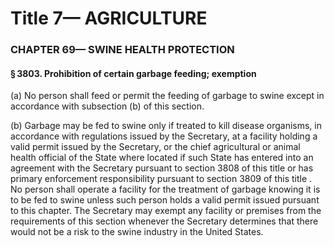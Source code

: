 
# Title 7— AGRICULTURE
### CHAPTER 69— SWINE HEALTH PROTECTION
#### § 3803. Prohibition of certain garbage feeding; exemption

(a) No person shall feed or permit the feeding of garbage to swine except in accordance with subsection (b) of this section.

(b) Garbage may be fed to swine only if treated to kill disease organisms, in accordance with regulations issued by the Secretary, at a facility holding a valid permit issued by the Secretary, or the chief agricultural or animal health official of the State where located if such State has entered into an agreement with the Secretary pursuant to section 3808 of this title or has primary enforcement responsibility pursuant to section 3809 of this title . No person shall operate a facility for the treatment of garbage knowing it is to be fed to swine unless such person holds a valid permit issued pursuant to this chapter. The Secretary may exempt any facility or premises from the requirements of this section whenever the Secretary determines that there would not be a risk to the swine industry in the United States.
